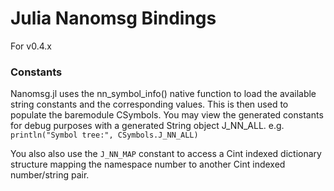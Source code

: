 # Julia Nanomsg Bindings

For v0.4.x

### Constants

Nanomsg.jl uses the nn_symbol_info() native function to load the available string constants and the corresponding values. This is then used to populate the baremodule CSymbols. You may view the generated constants for debug purposes with a generated String object J_NN_ALL. e.g. `println("Symbol tree:", CSymbols.J_NN_ALL)` 

You also also use the `J_NN_MAP` constant to access a Cint indexed dictionary structure mapping the namespace number to another Cint indexed number/string pair.